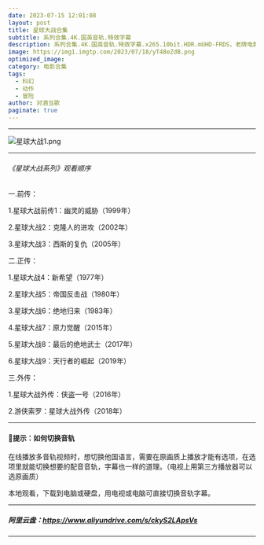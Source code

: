 ```yaml
---
date: 2023-07-15 12:01:08
layout: post
title: 星球大战合集
subtitle: 系列合集.4K.国英音轨.特效字幕
description: 系列合集.4K.国英音轨.特效字幕.x265.10bit.HDR.mUHD-FRDS，老牌电影星球大战已经是一个大家庭了，已经衍生出了很多电视剧和电影。
image: https://img1.imgtp.com/2023/07/18/yT48eZdB.png
optimized_image: 
category: 电影合集
tags:
  - 科幻
  - 动作
  - 冒险
author: 对酒当歌
paginate: true
---
```

---
![星球大战1.png](https://img1.imgtp.com/2023/07/18/WHIA1Zq8.png)

---

###### 《星球大战系列》观看顺序

一.前传：  

1.星球大战前传1：幽灵的威胁（1999年）  

2.星球大战2：克隆人的进攻（2002年）  

3.星球大战3：西斯的复仇（2005年）  

二.正传：  

1.星球大战4：新希望（1977年）  

2.星球大战5：帝国反击战（1980年）  

3.星球大战6：绝地归来（1983年）  

4.星球大战7：原力觉醒（2015年）  

5.星球大战8：最后的绝地武士（2017年）  

6.星球大战9：天行者的崛起（2019年）  

三.外传：  

1.星球大战外传：侠盗一号（2016年）  

2.游侠索罗：星球大战外传（2018年）  

---

#### 🔔提示：如何切换音轨

在线播放多音轨视频时，想切换他国语言，需要在原画质上播放才能有选项，在选项里就能切换想要的配音音轨，字幕也一样的道理。（电视上用第三方播放器可以选原画质）

本地观看，下载到电脑或硬盘，用电视或电脑可直接切换音轨字幕。

---

##### 阿里云盘：<https://www.aliyundrive.com/s/ckyS2LApsVs>

---

